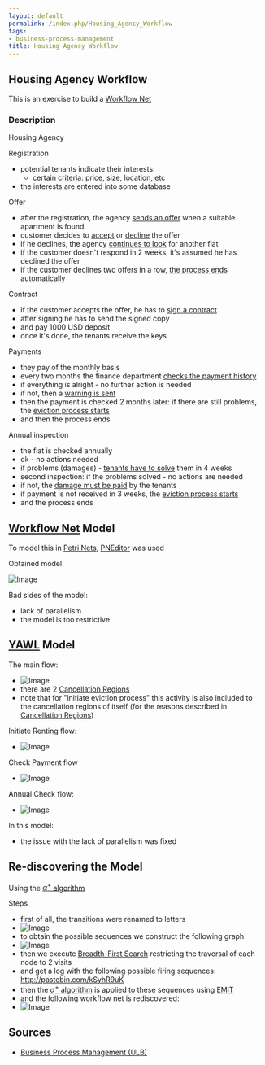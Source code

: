 ```yaml
---
layout: default
permalink: /index.php/Housing_Agency_Workflow
tags:
- business-process-management
title: Housing Agency Workflow
---
```

## Housing Agency Workflow
This is an exercise to build a [Workflow Net](Workflow_Nets)

### Description
Housing Agency

Registration
- potential tenants indicate their interests: 
  - certain <u>criteria</u>: price, size, location, etc
- the interests are entered into some database

Offer
- after the registration, the agency <u>sends an offer</u> when a suitable apartment is found
- customer decides to <u>accept</u> or <u>decline</u> the offer 
- if he declines, the agency <u>continues to look</u> for another flat
- if the customer doesn't respond in 2 weeks, it's assumed he has declined the offer
- if the customer declines two offers in a row, <u>the process ends</u> automatically

Contract
- if the customer accepts the offer, he has to <u>sign a contract</u>
- after signing he has to send the signed copy
- and pay 1000 USD deposit 
- once it's done, the tenants receive the keys


Payments
- they pay of the monthly basis
- every two months the finance department  <u>checks the payment history</u>
- if everything is alright - no further action is needed
- if not, then a <u>warning is sent</u>
- then the payment is checked 2 months later: if there are still problems, the <u>eviction process starts</u>
- and then the process ends

Annual inspection
- the flat is checked annually 
- ok - no actions needed
- if problems (damages) - <u>tenants have to solve</u> them in 4 weeks
- second inspection: if the problems solved - no actions are needed
- if not, the <u>damage must be paid</u> by the tenants
- if payment is not received in 3 weeks, the <u>eviction process starts</u>
- and the process ends


## [Workflow Net](Workflow_Nets) Model
To model this in [Petri Nets](Petri_Nets), [PNEditor](http://www.pneditor.org/) was used 

Obtained model:

<img src="https://raw.github.com/alexeygrigorev/wiki-figures/master/ulb/bpm/pn/petri-net-housing-agency.png" alt="Image">

Bad sides of the model:
- lack of parallelism
- the model is too restrictive


## [YAWL](YAWL) Model
The main flow:
- <img src="https://raw.github.com/alexeygrigorev/wiki-figures/master/ulb/bpm/yawl/yawl-housing-agency1.png" alt="Image">
- there are 2 [Cancellation Regions](Cancellation_Regions)
- note that for "initiate eviction process" this activity is also included to the cancellation regions of itself (for the reasons described in [Cancellation Regions](Cancellation_Regions))


Initiate Renting flow:
- <img src="https://raw.github.com/alexeygrigorev/wiki-figures/master/ulb/bpm/yawl/yawl-housing-agency3.png" alt="Image">

Check Payment flow
- <img src="https://raw.github.com/alexeygrigorev/wiki-figures/master/ulb/bpm/yawl/yawl-housing-agency4.png" alt="Image">

Annual Check flow:
- <img src="https://raw.github.com/alexeygrigorev/wiki-figures/master/ulb/bpm/yawl/yawl-housing-agency2.png" alt="Image">

In this model:
- the issue with the lack of parallelism was fixed


## Re-discovering the Model
Using the [$\alpha^+$ algorithm](Alpha_Algorithm)


Steps
- first of all, the transitions were renamed to letters
- <img src="https://raw.github.com/alexeygrigorev/wiki-figures/master/ulb/bpm/pn/petri-net-housing-agency-ren.png" alt="Image">
- to obtain the possible sequences  we construct the following graph:
- <img src="https://raw.github.com/alexeygrigorev/wiki-figures/master/ulb/bpm/pn/petri-net-housing-agency-firing.png" alt="Image">
- then we execute [Breadth-First Search](Breadth-First_Search) restricting the traversal of each node to 2 visits
- and get a log with the following possible firing sequences: http://pastebin.com/kSyhR9uK
- then the [$\alpha^+$ algorithm](Alpha_Algorithm) is applied to these sequences using [EMiT](http://www.processmining.org/discontinued/emit) 
- and the following workflow net is rediscovered:
- <img src="https://raw.github.com/alexeygrigorev/wiki-figures/master/ulb/bpm/pn/petri-net-housing-agency-redisc.png" alt="Image">



## Sources
- [Business Process Management (ULB)](Business_Process_Management_(ULB))
